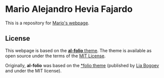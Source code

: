 # Mario Alejandro Hevia Fajardo

This is a repository for [Mario's webpage](https://mariohevia.github.io/).

## License

This webpage is based on the [**al-folio** theme](https://github.com/alshedivat/al-folio/). The theme is available as open source under the terms of the [MIT License](https://github.com/alshedivat/al-folio/blob/master/LICENSE).

Originally, **al-folio** was based on the [\*folio theme](https://github.com/bogoli/-folio) (published by [Lia Bogoev](https://liabogoev.com) and under the MIT license).
